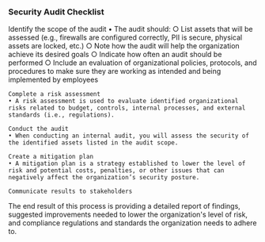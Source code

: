 <h3> Security Audit Checklist </h3>

Identify the scope of the audit
	• The audit should:
		○ List assets that will be assessed (e.g., firewalls are configured correctly, PII is secure, physical assets are locked, etc.) 
		○ Note how the audit will help the organization achieve its desired goals
		○ Indicate how often an audit should be performed
		○ Include an evaluation of organizational policies, protocols, and procedures to make sure they are working as intended and being implemented by employees
		
	Complete a risk assessment
	• A risk assessment is used to evaluate identified organizational risks related to budget, controls, internal processes, and external standards (i.e., regulations).
	
	Conduct the audit
	• When conducting an internal audit, you will assess the security of the identified assets listed in the audit scope.
	
	Create a mitigation plan
	• A mitigation plan is a strategy established to lower the level of risk and potential costs, penalties, or other issues that can negatively affect the organization’s security posture. 
	
	Communicate results to stakeholders
The end result of this process is providing a detailed report of findings, suggested improvements needed to lower the organization's level of risk, and compliance regulations and standards the organization needs to adhere to.

